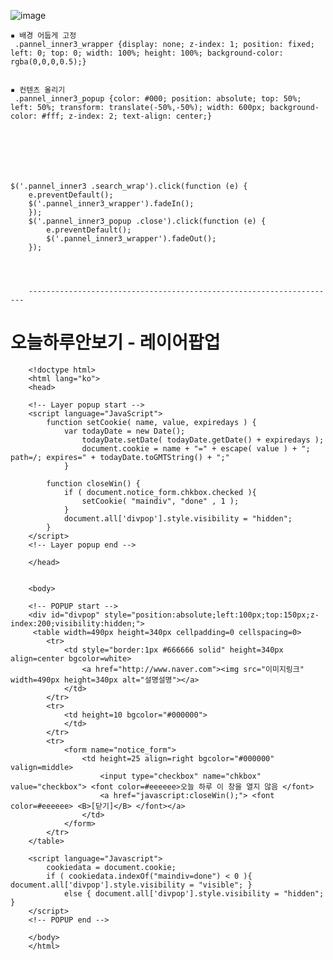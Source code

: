 ![image](https://github.com/YENAZIGMINA/Publilshing/assets/129706758/76afb239-789e-4108-8f21-2c6f3316b5dd)


    ▪ 배경 어둡게 고정
     .pannel_inner3_wrapper {display: none; z-index: 1; position: fixed; left: 0; top: 0; width: 100%; height: 100%; background-color: rgba(0,0,0,0.5);}

 
    ▪ 컨텐츠 올리기
     .pannel_inner3_popup {color: #000; position: absolute; top: 50%; left: 50%; transform: translate(-50%,-50%); width: 600px; background-color: #fff; z-index: 2; text-align: center;}







    $('.pannel_inner3 .search_wrap').click(function (e) {
        e.preventDefault();
        $('.pannel_inner3_wrapper').fadeIn();
        });
        $('.pannel_inner3_popup .close').click(function (e) {
            e.preventDefault();
            $('.pannel_inner3_wrapper').fadeOut();
        });




        ---------------------------------------------------------------------


# 오늘하루안보기 - 레이어팝업

        <!doctype html>
        <html lang="ko">
        <head>

        <!-- Layer popup start -->
        <script language="JavaScript">
		    function setCookie( name, value, expiredays ) {
			    var todayDate = new Date();
				    todayDate.setDate( todayDate.getDate() + expiredays );
				    document.cookie = name + "=" + escape( value ) + "; path=/; expires=" + todayDate.toGMTString() + ";"
			    }

		    function closeWin() {
			    if ( document.notice_form.chkbox.checked ){
				    setCookie( "maindiv", "done" , 1 );
			    }
			    document.all['divpop'].style.visibility = "hidden";
		    }
	    </script>
        <!-- Layer popup end -->

        </head>

        
        <body>
   
        <!-- POPUP start -->
        <div id="divpop" style="position:absolute;left:100px;top:150px;z-index:200;visibility:hidden;">
         <table width=490px height=340px cellpadding=0 cellspacing=0>
	        <tr>
	        	<td style="border:1px #666666 solid" height=340px align=center bgcolor=white> 
	        		<a href="http://www.naver.com"><img src="이미지링크" width=490px height=340px alt="설명설명"></a>
	        	</td>
	        </tr>
	        <tr>
	        	<td height=10 bgcolor="#000000">
	        	</td>
	        </tr>
	        <tr>
		        <form name="notice_form">
		        	<td height=25 align=right bgcolor="#000000" valign=middle>
		        		<input type="checkbox" name="chkbox" value="checkbox"> <font color=#eeeeee>오늘 하루 이 창을 열지 않음 </font>
		        		<a href="javascript:closeWin();"> <font color=#eeeeee> <B>[닫기]</B> </font></a>
	        		</td> 
	        	</form>
        	</tr>
        </table>

        <script language="Javascript">
	        cookiedata = document.cookie;   
        	if ( cookiedata.indexOf("maindiv=done") < 0 ){ document.all['divpop'].style.visibility = "visible"; }
        		else { document.all['divpop'].style.visibility = "hidden"; }
        </script>
        <!-- POPUP end -->

        </body>
        </html>
